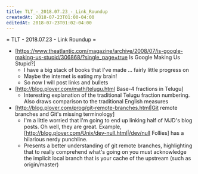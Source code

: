 ```yaml
---
title: TLT_-_2018.07.23_-_Link_Roundup
createdAt: 2018-07-23T01:00-04:00
editedAt: 2018-07-23T01:02-04:00
---
```


= TLT - 2018.07.23 - Link Roundup =

* [https://www.theatlantic.com/magazine/archive/2008/07/is-google-making-us-stupid/306868/?single_page=true Is Google Making Us Stupid?]
  * I have a big stack of books that I've made ... fairly little progress on
  * Maybe the internet is eating my brain!
  * So now I will post links and bullets
* [http://blog.plover.com/math/telugu.html Base-4 fractions in Telugu]
  * Interesting explanation of the traditional Telugu fraction numbering. Also draws comparison to the traditional English measures
* [http://blog.plover.com/prog/git-remote-branches.html|Git remote branches and Git's missing terminology]
  * I'm a little worried that I'm going to end up linking half of MJD's blog posts. Oh well, they are great. Example, [http://blog.plover.com/Unix/dev-null.html|/dev/null Follies] has a hilarious nerdy punchline.
  * Presents a better understanding of git remote branches, highlighting that to really comprehend what's going on you must acknowledge the implicit local branch that is your cache of the upstream (such as origin/master)


